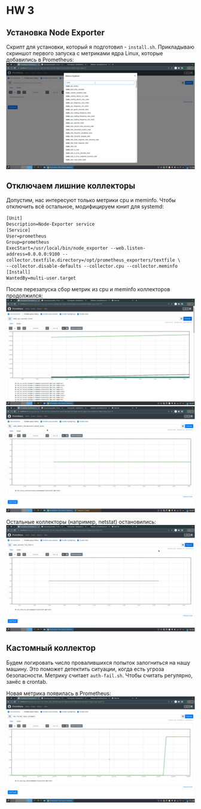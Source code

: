 # HW 3

## Установка Node Exporter

Скрипт для установки, который я подготовил - `install.sh`. Прикладываю
скриншот первого запуска с метриками ядра Linux, которые добавились в Prometheus:
![node-exporter-start.png](node-exporter-start.png)

## Отключаем лишние коллекторы

Допустим, нас интересуют только метрики cpu и meminfo. Чтобы отключить всё
остальное, модифицируем юнит для systemd:

```
[Unit]
Description=Node-Exporter service
[Service]
User=prometheus
Group=prometheus
ExecStart=/usr/local/bin/node_exporter --web.listen-address=0.0.0.0:9100 --collector.textfile.directory=/opt/prometheus_exporters/textfile \
--collector.disable-defaults --collector.cpu --collector.meminfo
[Install]
WantedBy=multi-user.target
```

После перезапуска сбор метрик из cpu и meminfo коллекторов продолжился:
![cpu.png](cpu.png)
![meminfo.png](meminfo.png)

Остальные коллекторы (например, netstat) остановились:
![netstat.png](netstat.png)

## Кастомный коллектор

Будем логировать число провалившихся попыток залогниться на нашу машину.
Это поможет детектить ситуации, когда есть угроза безопасности. Метрику считает
`auth-fail.sh`. Чтобы считать регулярно, занёс в crontab.

Новая метрика появилась в Prometheus:
![failed-logins.png](failed-logins.png)
